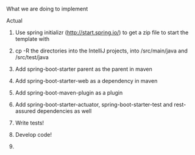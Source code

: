 What we are doing to implement

Actual
1) Use spring  initializr (http://start.spring.io/) to get a zip file to start the template with
2) cp -R the directories into the IntelliJ projects, into /src/main/java and /src/test/java

3) Add spring-boot-starter parent as the parent in maven
4) Add spring-boot-starter-web as a dependency in maven
5) Add spring-boot-maven-plugin as a plugin

6) Add spring-boot-starter-actuator, spring-boot-starter-test and rest-assured dependencies as well

7) Write tests!

8) Develop code!

9) 